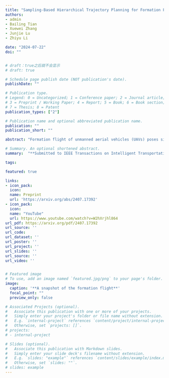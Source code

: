 ```yaml
---
title: "Sampling-Based Hierarchical Trajectory Planning for Formation Flight"
authors:
- admin
- Bailing Tian
- Xuewei Zhang
- Junjie Lu
- Zhiyu Li

date: "2024-07-22"
doi: ""


# draft：true之后就不会显示
# draft: true

# Schedule page publish date (NOT publication's date).
publishDate: ""

# Publication type.
# Legend: 0 = Uncategorized; 1 = Conference paper; 2 = Journal article;
# 3 = Preprint / Working Paper; 4 = Report; 5 = Book; 6 = Book section;
# 7 = Thesis; 8 = Patent
publication_types: ["2"]

# Publication name and optional abbreviated publication name.
publication: ""
publication_short: ""

abstract: "Formation flight of unmanned aerial vehicles (UAVs) poses significant challenges in terms of safety and formation keeping, particularly in cluttered environments. However, existing methods often struggle to simultaneously satisfy these two critical requirements. To address this issue, this paper proposes a sampling-based trajectory planning method with a hierarchical structure for formation flight in dense obstacle environments. To ensure reliable local sensing information sharing among UAVs, each UAV generates a safe flight corridor (SFC), which is transmitted to the leader UAV. Subsequently, a sampling-based formation guidance path generation method is designed as the front-end strategy, steering the formation to fly in the desired shape safely with the formation connectivity provided by the SFCs. Furthermore, a model predictive path integral (MPPI) based distributed trajectory optimization method is developed as the back-end part, which ensures the smoothness, safety and dynamics feasibility of the executable trajectory. To validate the efficiency of the developed algorithm, comprehensive simulation comparisons are conducted. The supplementary simulation video can be seen at https://www.youtube.com/watch?v=W2hXrjhl864."

# Summary. An optional shortened abstract.
summary:  "**Submitted to IEEE Transactions on Intelligent Transportation Systems(T-ITS)**. A sampling-based trajectory planning method with a hierarchical structure for formation flight in dense obstacle environments is developed. "

tags:

featured: true

links:
- icon_pack: 
  icon: 
  name: Preprint
  url: 'https://arxiv.org/abs/2407.17392'
- icon_pack: 
  icon: 
  name: "YouTube"
  url: https://www.youtube.com/watch?v=W2hXrjhl864
url_pdf: https://arxiv.org/pdf/2407.17392
url_source: ''
url_code: 
url_dataset: ''
url_poster: ''
url_project: ''
url_slides: ''
url_source: ''
url_video: ''


# Featured image
# To use, add an image named `featured.jpg/png` to your page's folder. 
image:
  caption: '**A snapshot of the formation flight**'
  focal_point: ""
  preview_only: false

# Associated Projects (optional).
#   Associate this publication with one or more of your projects.
#   Simply enter your project's folder or file name without extension.
#   E.g. `internal-project` references `content/project/internal-project/index.md`.
#   Otherwise, set `projects: []`.
# projects:
# - internal-project

# Slides (optional).
#   Associate this publication with Markdown slides.
#   Simply enter your slide deck's filename without extension.
#   E.g. `slides: "example"` references `content/slides/example/index.md`.
#   Otherwise, set `slides: ""`.
# slides: example
---
```





